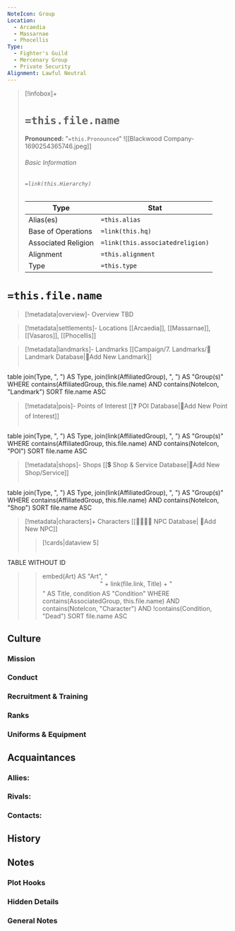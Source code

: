 ```yaml
---
NoteIcon: Group
Location:
  - Arcaedia
  - Massarnae
  - Phocellis
Type:
  - Fighter's Guild
  - Mercenary Group
  - Private Security
Alignment: Lawful Neutral
---
```


> [!infobox]+
> # `=this.file.name`
> **Pronounced:**  "`=this.Pronounced`"
> ![[Blackwood Company-1690254365746.jpeg]]
> ###### Basic Information
> ###### `=link(this.Hierarchy)`
> Type |  Stat |
> ---|---|
> Alias(es) | `=this.alias` |
> Base of Operations | `=link(this.hq)` |
> Associated Religion | `=link(this.associatedreligion)` |
> Alignment | `=this.alignment` |
> Type | `=this.type` |

# `=this.file.name`
> [!metadata|overview]- Overview
TBD

> [!metadata|settlements]- Locations
> [[Arcaedia]], [[Massarnae]], [[Vasaros]], [[Phocellis]]

> [!metadata|landmarks]- Landmarks
> [[Campaign/7. Landmarks/🏰Landmark Database|🏰Add New Landmark]]
> ```dataview
table join(Type, ", ") AS Type, join(link(AffiliatedGroup), ", ") AS "Group(s)"
WHERE contains(AffiliatedGroup, this.file.name) AND contains(NoteIcon, "Landmark")
SORT file.name ASC

> [!metadata|pois]- Points of Interest
> [[❓ POI Database|📝Add New Point of Interest]]
> ```dataview
table join(Type, ", ") AS Type, join(link(AffiliatedGroup), ", ") AS "Group(s)"
WHERE contains(AffiliatedGroup, this.file.name) AND contains(NoteIcon, "POI")
SORT file.name ASC

> [!metadata|shops]- Shops
> [[💲 Shop & Service Database|📝Add New Shop/Service]]
> ```dataview
table join(Type, ", ") AS Type, join(link(AffiliatedGroup), ", ") AS "Group(s)"
WHERE contains(AffiliatedGroup, this.file.name) AND contains(NoteIcon, "Shop")
SORT file.name ASC

> [!metadata|characters]+ Characters
> [[👨‍👩‍👧‍👦 NPC Database| 📝Add New NPC]]
>> [!cards|dataview 5]
>>```dataview
TABLE WITHOUT ID
>>	embed(Art) AS "Art",
>>     "<span style='display: block; border-bottom: 2px solid var(--accent); text-align: center; margin-bottom: 5px;'>" + link(file.link, Title) + "</span>" AS Title,
>>	condition AS "Condition"
WHERE contains(AssociatedGroup, this.file.name) AND contains(NoteIcon, "Character") AND !contains(Condition, "Dead")
SORT file.name ASC

## Culture
### Mission


### Conduct


### Recruitment & Training


### Ranks


### Uniforms & Equipment


## Acquaintances
### Allies:


### Rivals:


### Contacts:


## History


## Notes
### Plot Hooks


### Hidden Details


### General Notes

